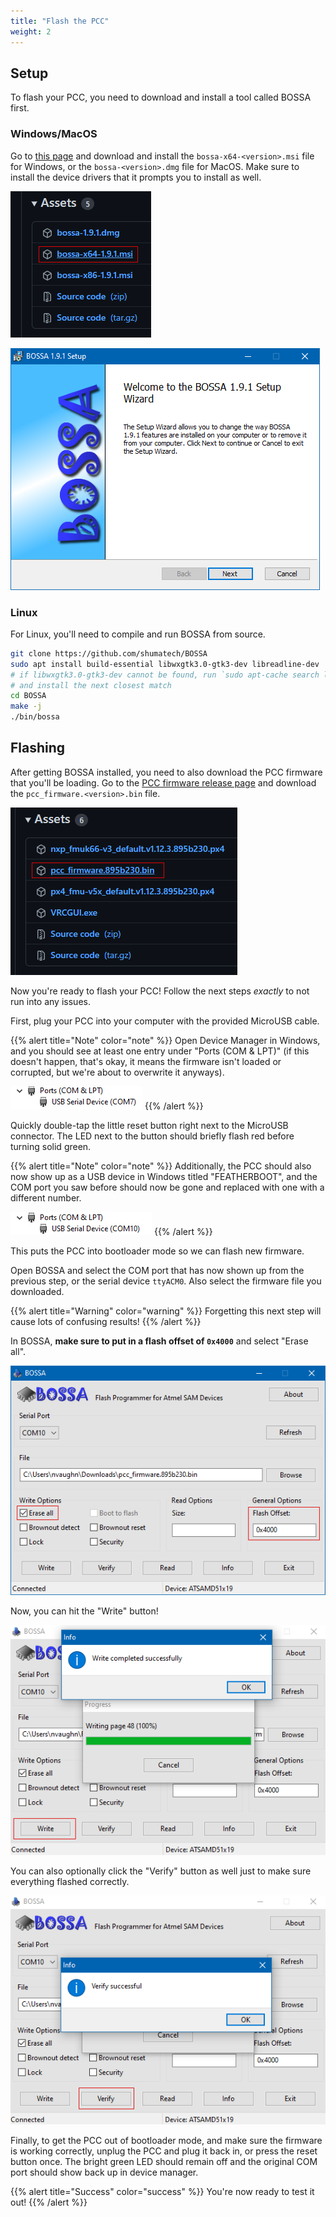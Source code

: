 ```yaml
---
title: "Flash the PCC"
weight: 2
---
```


## Setup

To flash your PCC, you need to download and install a tool called BOSSA first.

### Windows/MacOS

Go to [this page](https://github.com/shumatech/BOSSA/releases/latest) and download and
install the `bossa-x64-<version>.msi` file for Windows, or the `bossa-<version>.dmg`
file for MacOS. Make sure to install the device drivers that it prompts you to install
as well.

![Download this installer file](2022-05-12-07-12-10.png)

![Run through the setup wizard](2022-05-12-07-12-59.png)

### Linux

For Linux, you'll need to compile and run BOSSA from source.

```bash
git clone https://github.com/shumatech/BOSSA
sudo apt install build-essential libwxgtk3.0-gtk3-dev libreadline-dev
# if libwxgtk3.0-gtk3-dev cannot be found, run `sudo apt-cache search libwxgt*`
# and install the next closest match
cd BOSSA
make -j
./bin/bossa
```

## Flashing

After getting BOSSA installed, you need to also download the PCC firmware that you'll be
loading. Go to the
[PCC firmware release page](https://github.com/bellflight/AVR-PCC-Firmware/releases/latest)
and download the `pcc_firmware.<version>.bin` file.

![Download this firmware file](2022-05-12-07-14-49.png)

Now you're ready to flash your PCC! Follow the next steps _exactly_ to not run into any
issues.

First, plug your PCC into your computer with the provided MicroUSB cable.

{{% alert title="Note" color="note" %}} Open Device Manager in Windows, and you should
see at least one entry under "Ports (COM & LPT)" (if this doesn't happen, that's okay,
it means the firmware isn't loaded or corrupted, but we're about to overwrite it
anyways).

![Normal PCC COM port](2022-05-12-07-20-39.png) {{% /alert %}}

Quickly double-tap the little reset button right next to the MicroUSB connector. The LED
next to the button should briefly flash red before turning solid green.

{{% alert title="Note" color="note" %}} Additionally, the PCC should also now show up as
a USB device in Windows titled "FEATHERBOOT", and the COM port you saw before should now
be gone and replaced with one with a different number.

![Bootloader PCC COM port](2022-05-12-07-21-43.png) {{% /alert %}}

This puts the PCC into bootloader mode so we can flash new firmware.

Open BOSSA and select the COM port that has now shown up from the previous step, or the
serial device `ttyACM0`. Also select the firmware file you downloaded.

{{% alert title="Warning" color="warning" %}} Forgetting this next step will cause lots
of confusing results! {{% /alert %}}

In BOSSA, **make sure to put in a flash offset of `0x4000`** and select "Erase all".

![BOSSA settings](2022-05-12-07-32-22.png)

Now, you can hit the "Write" button!

![Flashing complete](2022-05-12-07-34-07.png)

You can also optionally click the "Verify" button as well just to make sure everything
flashed correctly.

![Verification complete](2022-05-12-07-36-32.png)

Finally, to get the PCC out of bootloader mode, and make sure the firmware is working
correctly, unplug the PCC and plug it back in, or press the reset button once. The
bright green LED should remain off and the original COM port should show back up in
device manager.

{{% alert title="Success" color="success" %}} You're now ready to test it out!
{{% /alert %}}
